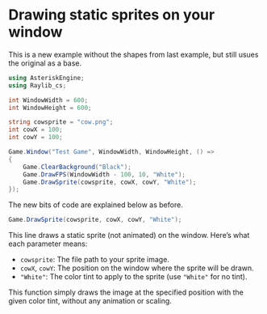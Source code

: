 # Drawing static sprites on your window

This is a new example without the shapes from last example, but  still usues the original as a base.

```C#
using AsteriskEngine;
using Raylib_cs;

int WindowWidth = 600;
int WindowHeight = 600;

string cowsprite = "cow.png";
int cowX = 100;
int cowY = 100;

Game.Window("Test Game", WindowWidth, WindowHeight, () =>
{
    Game.ClearBackground("Black");
    Game.DrawFPS(WindowWidth - 100, 10, "White");
    Game.DrawSprite(cowsprite, cowX, cowY, "White");
});
```

The new bits of code are explained below as before.

```C#
Game.DrawSprite(cowsprite, cowX, cowY, "White");
```
This line draws a static sprite (not animated) on the window. Here’s what each parameter means:

- `cowsprite`: The file path to your sprite image.
- `cowX`, `cowY`: The position on the window where the sprite will be drawn.
- `"White"`: The color tint to apply to the sprite (use `"White"` for no tint).

This function simply draws the image at the specified position with the given color tint, without any animation or scaling.